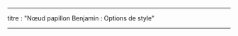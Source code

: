- - -
titre : "Nœud papillon Benjamin : Options de style"
- - -

<PatternOptions pattern='benjamin' />
